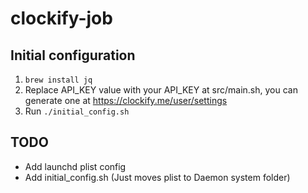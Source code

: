 # clockify-job
## Initial configuration
1. `brew install jq`
2. Replace API_KEY value with your API_KEY at src/main.sh, you can generate one at https://clockify.me/user/settings
3. Run `./initial_config.sh`

## TODO
- Add launchd plist config
- Add initial_config.sh (Just moves plist to Daemon system folder)